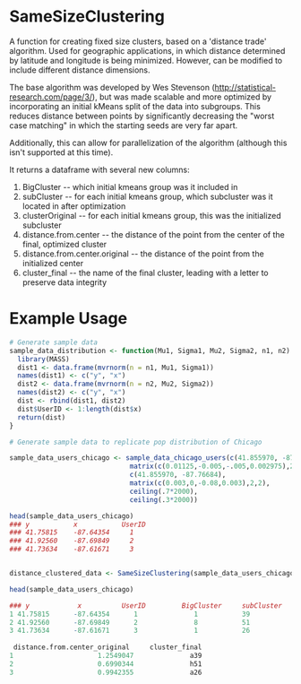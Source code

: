 # SameSizeClustering

A function for creating fixed size clusters, based on a 'distance trade' algorithm. 
Used for geographic applications, in which distance determined by latitude and longitude 
is being minimized. However, can be modified to include different distance dimensions.

The base algorithm was developed by Wes Stevenson (http://statistical-research.com/page/3/), 
but was made scalable and more optimized by incorporating an initial kMeans split of the data
into subgroups. This reduces distance between points by significantly decreasing the "worst case matching"
in which the starting seeds are very far apart.

Additionally, this can allow for parallelization of the algorithm (although this isn't supported at this time).

It returns a dataframe with several new columns:
  1. BigCluster -- which initial kmeans group was it included in
  2. subCluster -- for each initial kmeans group, which subcluster was it located in after optimization
  3. clusterOriginal -- for each initial kmeans group, this was the initialized subcluster
  4. distance.from.center -- the distance of the point from the center of the final, optimized cluster
  5. distance.from.center.original -- the distance of the point from the initialized center
  6. cluster_final -- the name of the final cluster, leading with a letter to preserve data integrity

# Example Usage

```R
# Generate sample data
sample_data_distribution <- function(Mu1, Sigma1, Mu2, Sigma2, n1, n2) {
  library(MASS)
  dist1 <- data.frame(mvrnorm(n = n1, Mu1, Sigma1))
  names(dist1) <- c("y", "x")
  dist2 <- data.frame(mvrnorm(n = n2, Mu2, Sigma2))
  names(dist2) <- c("y", "x")
  dist <- rbind(dist1, dist2)
  dist$UserID <- 1:length(dist$x)
  return(dist)
}

# Generate sample data to replicate pop distribution of Chicago

sample_data_users_chicago <- sample_data_chicago_users(c(41.855970, -87.68684), 
                              matrix(c(0.01125,-0.005,-.005,0.002975),2,2), 
                              c(41.855970, -87.76684),
                              matrix(c(0.003,0,-0.08,0.003),2,2),
                              ceiling(.7*2000),
                              ceiling(.3*2000))

head(sample_data_users_chicago)
### y           x           UserID
### 41.75815    -87.64354     1
### 41.92560    -87.69849     2
### 41.73634    -87.61671     3


distance_clustered_data <- SameSizeClustering(sample_data_users_chicago)

head(sample_data_users_chicago)

### y            x          UserID         BigCluster     subCluster      clusterOriginal    distance.from.center
1 41.75815      -87.64354      1              1           39               26                0.2726409
2 41.92560      -87.69849      2              8           51               77                0.2513240
3 41.73634      -87.61671      3              1           26               36                0.1123567
 
 distance.from.center_original     cluster_final
1                     1.2549047              a39
2                     0.6990344              h51
3                     0.9942355              a26


```
